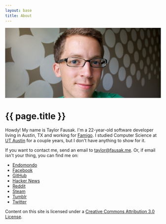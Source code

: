 ```yaml
---
layout: base
title: About
---
```


![Portrait][1]

# {{ page.title }}

Howdy! My name is Taylor Fausak. I'm a 22-year-old software developer
living in Austin, TX and working for [Famigo][2]. I studied Computer
Science at [UT Austin][3] for a couple years, but I don't have
anything to show for it.

If you want to contact me, send an email to [taylor@fausak.me][4].
Or, if email isn't your thing, you can find me on:

-   [Endomondo][5]
-   [Facebook][6]
-   [GitHub][7]
-   [Hacker News][8]
-   [Reddit][9]
-   [Steam][10]
-   [Tumblr][11]
-   [Twitter][12]

Content on this site is licensed under a [Creative Commons Attribution
3.0 License][14].

[1]: /static/images/taylor-fausak.jpg
[2]: http://www.famigo.com/
[3]: http://www.utexas.edu/
[4]: mailto:taylor+honeypot@fausak.me
[5]: http://www.endomondo.com/profile/2203917
[6]: https://www.facebook.com/taylorfausak
[7]: https://github.com/tfausak
[8]: http://news.ycombinator.com/user?id=taylorfausak
[9]: http://www.reddit.com/user/taylorfausak/
[10]: http://steamcommunity.com/id/gompers
[11]: http://gompr.tumblr.com/
[12]: https://twitter.com/#!/taylorfausak
[13]: http://pages.github.com/
[14]: http://creativecommons.org/licenses/by/3.0/
